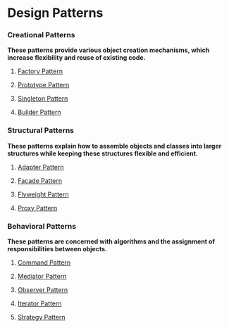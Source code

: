 # Design Patterns

### Creational Patterns

**These patterns provide various object creation mechanisms, which increase flexibility and reuse of existing code.**

1. [Factory Pattern](https://github.com/DeGambino/design_patterns/tree/main/Factory) 

2. [Prototype Pattern](https://github.com/DeGambino/design_patterns/tree/main/Prototype) 

3. [Singleton Pattern](https://github.com/DeGambino/design_patterns/tree/main/Singleton)

4. [Builder Pattern](https://github.com/gbboboc/design_patterns/tree/main/Builder)
   

### Structural Patterns

**These patterns explain how to assemble objects and classes into larger structures while keeping these structures flexible and efficient.**
1. [Adapter Pattern](https://github.com/gbboboc/design_patterns/tree/main/Adapter)

2. [Facade Pattern](https://github.com/gbboboc/design_patterns/tree/main/Facade)

3. [Flyweight Pattern](https://github.com/gbboboc/design_patterns/tree/main/Flyweight)

4. [Proxy Pattern](https://github.com/gbboboc/design_patterns/tree/main/Proxy)



### Behavioral Patterns

**These patterns are concerned with algorithms and the assignment of responsibilities between objects.**

1. [Command Pattern](https://github.com/DeGambino/design_patterns/tree/main/Command)

2. [Mediator Pattern](https://github.com/gbboboc/design_patterns/tree/main/Mediator)

3. [Observer Pattern](https://github.com/DeGambino/design_patterns/tree/main/Observer)

4. [Iterator Pattern](https://github.com/gbboboc/design_patterns/tree/main/Iterator)

5. [Strategy Pattern](https://github.com/gbboboc/design_patterns/tree/main/Strategy) 
